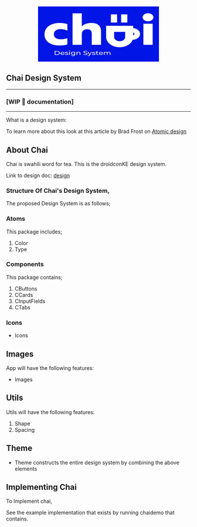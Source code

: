 <p align="center">
  <a href="https://github.com/droidconKE/droidconKE2022Android">
    <img src="https://raw.githubusercontent.com/droidconKE/iconPack/master/images/chaicover.png" alt="Chai Design Logo" width=330 height=150>
  </a>


## Chai Design System 

-----
### [WIP 🚧 documentation]

----

What is a design system:

To learn more about this look at this article by Brad Frost on [Atomic design](https://bradfrost.com/blog/post/atomic-web-design/) 


## About Chai
Chai is swahili word for tea. 
This is the droidconKE design system.


Link to design doc: [design ](https://xd.adobe.com/view/eb1ed4ed-fd4d-4ba2-b2f7-a91c7379a022-be4d/screen/cfea72b5-9007-4335-ae86-9162594c094f/)


### Structure Of Chai's Design System,

The proposed Design System is as follows;

### Atoms

This package includes;

1. Color
2. Type

### Components

This package contains;

1. CButtons
2. CCards
3. CInputFields
4. CTabs

### Icons

- Icons

## Images

App will have the following features:

- Images

## Utils

Utils will have the following features:

1. Shape
2. Spacing

## Theme
- Theme constructs the entire design system by combining the above elements



## Implementing Chai
To Implement chai,


See the example implementation that  exists by running chaidemo that contains.